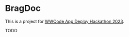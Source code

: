# BragDoc

This is a project for [WWCode App Deploy Hackathon 2023](https://hopin.com/events/wwcode-app-deploy/registration).

TODO
